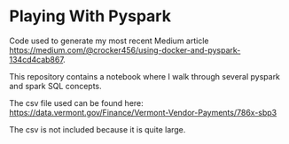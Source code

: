 # Playing With Pyspark
Code used to generate my most recent Medium article https://medium.com/@crocker456/using-docker-and-pyspark-134cd4cab867.

This repository contains a notebook where I walk through several pyspark and spark SQL concepts.

The csv file used can be found here:
https://data.vermont.gov/Finance/Vermont-Vendor-Payments/786x-sbp3

The csv is not included because it is quite large.
